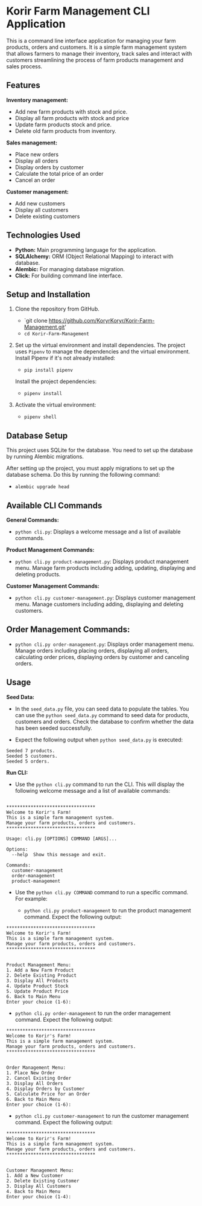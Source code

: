 # Korir Farm Management CLI Application

This is a command line interface application for managing your farm products, orders and customers. It is a simple farm management system that allows farmers to manage their inventory, track sales and interact with customers streamlining the process of farm products management and sales process.

## Features

**Inventory management:**

- Add new farm products with stock and price.
- Display all farm products with stock and price
- Update farm products stock and price.
- Delete old farm products from inventory.

**Sales management:**

- Place new orders
- Display all orders
- Display orders by customer
- Calculate the total price of an order
- Cancel an order

**Customer management:**

- Add new customers
- Display all customers
- Delete existing customers

## Technologies Used

- **Python:** Main programming language for the application.
- **SQLAlchemy:** ORM (Object Relational Mapping) to interact with database.
- **Alembic:** For managing database migration.
- **Click:** For building command line interface.

## Setup and Installation

1. Clone the repository from GitHub.

   - `git clone https://github.com/KoryrKoryr/Korir-Farm-Management.git'
   - `cd Korir-Farm-Management`

2. Set up the virtual environment and install dependencies.
   The project uses `Pipenv` to manage the dependencies and the virtual environment. Install Pipenv if it's not already installed:

   - `pip install pipenv`

   Install the project dependencies:

   - `pipenv install`

3. Activate the virtual environment:

   - `pipenv shell`

## Database Setup

This project uses SQLite for the database. You need to set up the database by running Alembic migrations.

After setting up the project, you must apply migrations to set up the database schema. Do this by running the following command:

- `alembic upgrade head`

## Available CLI Commands

**General Commands:**

- `python cli.py`: Displays a welcome message and a list of available commands.

**Product Management Commands:**

- `python cli.py product-management.py`: Displays product management menu. Manage farm products including adding, updating, displaying and deleting products.

**Customer Management Commands:**

- `python cli.py customer-management.py`: Displays customer management menu. Manage customers including adding, displaying and deleting customers.

## **Order Management Commands:**

- `python cli.py order-management.py`: Displays order management menu. Manage orders including placing orders, displaying all orders, calculating order prices, displaying orders by customer and canceling orders.

## Usage

**Seed Data:**

- In the `seed_data.py` file, you can seed data to populate the tables. You can use the `python seed_data.py` command to seed data for products, customers and orders. Check the database to confirm whether the data has been seeded successfully.

- Expect the following output when `python seed_data.py` is executed:

```
Seeded 7 products.
Seeded 5 customers.
Seeded 5 orders.
```

**Run CLI:**

- Use the `python cli.py` command to run the CLI. This will display the following welcome message and a list of available commands:

```

*********************************
Welcome to Korir's Farm!
This is a simple farm management system.
Manage your farm products, orders and customers.
*********************************

Usage: cli.py [OPTIONS] COMMAND [ARGS]...

Options:
  --help  Show this message and exit.

Commands:
  customer-management
  order-management
  product-management

```

- Use the `python cli.py COMMAND` command to run a specific command. For example:

  - `python cli.py product-management` to run the product management command. Expect the following output:

```
*********************************
Welcome to Korir's Farm!
This is a simple farm management system.
Manage your farm products, orders and customers.
*********************************


Product Management Menu:
1. Add a New Farm Product
2. Delete Existing Product
3. Display All Products
4. Update Product Stock
5. Update Product Price
6. Back to Main Menu
Enter your choice (1-6):
```

- `python cli.py order-management` to run the order management command. Expect the following output:

```
*********************************
Welcome to Korir's Farm!
This is a simple farm management system.
Manage your farm products, orders and customers.
*********************************


Order Management Menu:
1. Place New Order
2. Cancel Existing Order
3. Display All Orders
4. Display Orders by Customer
5. Calculate Price for an Order
6. Back to Main Menu
Enter your choice (1-6):
```

- `python cli.py customer-management` to run the customer management command. Expect the following output:

```
*********************************
Welcome to Korir's Farm!
This is a simple farm management system.
Manage your farm products, orders and customers.
*********************************


Customer Management Menu:
1. Add a New Customer
2. Delete Existing Customer
3. Display All Customers
4. Back to Main Menu
Enter your choice (1-4):
```
